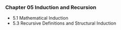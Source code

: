 ### Chapter 05 Induction and Recursion

+ 5.1 Mathematical Induction
+ 5.3 Recursive Definitions and Structural Induction
